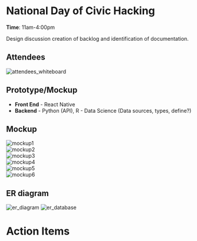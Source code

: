 # National Day of Civic Hacking
**Time**: 11am-4:00pm

Design discussion creation of backlog and identification of documentation.

## Attendees
![attendees_whiteboard](docs/meetings/img/whiteboard_attendees.jpg)  

## Prototype/Mockup
* **Front End** - React Native
* **Backend** - Python (API), R - Data Science (Data sources, types, define?)

## Mockup
![mockup1](/docs/meetings/img/mockup1.png)  
![mockup2](/docs/meetings/img/mockup2.png)  
![mockup3](/docs/meetings/img/mockup3.png)  
![mockup4](/docs/meetings/img/mockup4.png)  
![mockup5](/docs/meetings/img/mockup5.png)  
![mockup6](/docs/meetings/img/mockup6.png)  

## ER diagram
![er_diagram](/docs/meetings/img/whiteboard_er_diagram.jpg)
![er_database](/docs/meetings/img/whiteboard_er_database.jpg)

# Action Items

